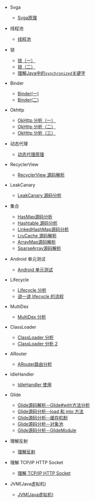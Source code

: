 - Svga
  - [Svga原理](Svga原理.md) 

- 线程池
  - [线程池](线程池.md) 

- 锁
  - [锁（一）](锁（一）.md) 
  - [锁（二）](锁（二）.md) 
  - [理解Java中的`synchronized`关键字](理解Java中的`synchronized`关键字.md)
  
- Binder
  - [Binder(一)](Binder（一）.md) 
  - [Binder(二)](Binder（二）.md) 
  
- Okhttp
  - [OkHttp 分析（一）](OkHttp分析(一).md) 
  - [OkHttp 分析（二）](OkHttp分析(二).md) 
  - [OkHttp 分析（三）](OKHttp分析(三).md) 

- 动态代理  
  - [动态代理原理](动态代理原理.md)

- RecyclerView
  - [RecyclerView 源码解析](RecyclerView%20源码解析.md) 

- LeakCanary 
  - [LeakCanary 源码分析](LeakCanary%20源码分析.md) 

- 集合
  - [HasMap源码分析](HasMap源码分析.md) 
  - [Hashtable 源码分析](Hashtable%20源码分析.md) 
  - [LinkedHashMap源码分析](LinkedHashMap源码分析.md) 
  - [LruCache 源码解析](LruCache%20源码解析.md) 
  - [ArrayMap源码解析](ArrayMap源码解析.md) 
  - [SparseArray源码解析](SparseArray源码解析.md) 

- Android 单元测试
  - [Android 单元测试](Android%20单元测试.md)
  
- Lifecycle 
  - [Lifecycle 分析](Lifecycle%20分析.md)
  - [讲一讲 lifecycle 的流程](讲一讲%20lifecycle%20的流程.md)

- MultiDex 
  - [MultiDex 分析](MultiDex%20分析.md)

- ClassLoader 
  - [ClassLoader 分析](ClassLoader%20分析.md)
  - [ClassLoader 分析 2](ClassLoader%20分析%202.md)

- ARouter
  - [ARouter路由分析](ARouter路由分析.md)

- IdleHandler 
  - [IdleHandler 使用](IdleHandler%20使用.md)

- Glide
  - [Glide源码解析--Glide#with方法分析](Glide源码解析--with方法分析.md) 
  - [Glide源码分析--load 和 into 方法](Glide源码分析--load%20和%20into%20方法.md) 
  - [Glide源码分析--缓存机制](Glide源码分析--缓存机制.md) 
  - [Glide源码分析--对象池](Glide源码分析--对象池.md) 
  - [Glide源码分析--GlideModule](Glide源码分析--GlideModule.md)  

- 理解反射
  - [理解反射](理解反射.md)  

- 理解 TCP/IP HTTP Socket
  - [理解 TCP/IP HTTP Socket](理解TCP_IPHTTPSocket.md)
  
- JVM(Java虚拟机)
  - [JVM(Java虚拟机)](JVM(Java虚拟机).md)
